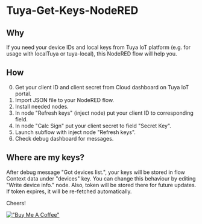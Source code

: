 # Tuya-Get-Keys-NodeRED

## Why
If you need your device IDs and local keys from Tuya IoT platform (e.g. for usage with localTuya or tuya-local), this NodeRED flow will help you.

## How
0. Get your client ID and client secret from Cloud dashboard on Tuya IoT portal.
1. Import JSON file to your NodeRED flow. 
2. Install needed nodes.
3. In node "Refresh keys" (inject node) put your client ID to corresponding field.
4. In node "Calc Sign" put your client secret to field "Secret Key".
5. Launch subflow with inject node "Refresh keys".
6. Check debug dashboard for messages.

## Where are my keys?
After debug message "Got devices list.", your keys will be stored in flow Context data under "devices" key. You can change this behaviour by editing "Write device info." node. Also, token will be stored there for future updates. If token expires, it will be re-fetched automatically.

Cheers!

[!["Buy Me A Coffee"](https://www.buymeacoffee.com/assets/img/custom_images/orange_img.png)](https://www.buymeacoffee.com/formatbce)
